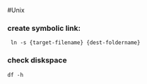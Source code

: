 #Unix 

### create symbolic link:
```
 ln -s {target-filename} {dest-foldername}
```

### check diskspace 
```
df -h
```
